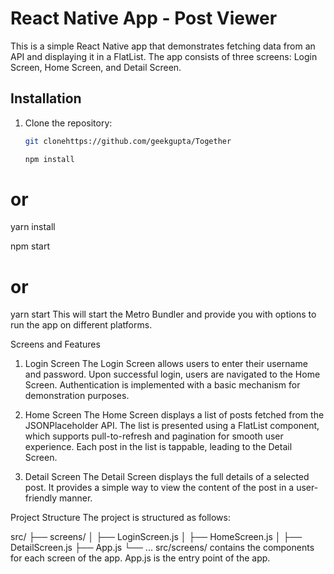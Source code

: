 # React Native App - Post Viewer

This is a simple React Native app that demonstrates fetching data from an API and displaying it in a FlatList. The app consists of three screens: Login Screen, Home Screen, and Detail Screen.

## Installation

1. Clone the repository:

   ```bash
   git clonehttps://github.com/geekgupta/Together

   npm install
# or
yarn install


npm start
# or
yarn start
This will start the Metro Bundler and provide you with options to run the app on different platforms.

Screens and Features
1. Login Screen
The Login Screen allows users to enter their username and password. Upon successful login, users are navigated to the Home Screen. Authentication is implemented with a basic mechanism for demonstration purposes.

2. Home Screen
The Home Screen displays a list of posts fetched from the JSONPlaceholder API. The list is presented using a FlatList component, which supports pull-to-refresh and pagination for smooth user experience. Each post in the list is tappable, leading to the Detail Screen.

3. Detail Screen
The Detail Screen displays the full details of a selected post. It provides a simple way to view the content of the post in a user-friendly manner.

Project Structure
The project is structured as follows:

src/
├── screens/
│   ├── LoginScreen.js
│   ├── HomeScreen.js
│   ├── DetailScreen.js
├── App.js
└── ...
src/screens/ contains the components for each screen of the app.
App.js is the entry point of the app.


